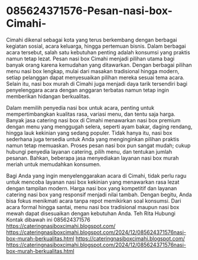 # 085624371576-Pesan-nasi-box-Cimahi-
Cimahi dikenal sebagai kota yang terus berkembang dengan berbagai kegiatan sosial, acara keluarga, hingga pertemuan bisnis. Dalam berbagai acara tersebut, salah satu kebutuhan penting adalah konsumsi yang praktis namun tetap lezat. Pesan nasi box Cimahi menjadi pilihan utama bagi banyak orang karena kemudahan yang ditawarkan. Dengan berbagai pilihan menu nasi box lengkap, mulai dari masakan tradisional hingga modern, setiap pelanggan dapat menyesuaikan pilihan mereka sesuai tema acara. Selain itu, nasi box murah di Cimahi juga menjadi daya tarik tersendiri bagi penyelenggara acara dengan anggaran terbatas namun tetap ingin memberikan hidangan berkualitas.  

Dalam memilih penyedia nasi box untuk acara, penting untuk mempertimbangkan kualitas rasa, variasi menu, dan tentu saja harga. Banyak jasa catering nasi box di Cimahi menawarkan nasi box premium dengan menu yang menggugah selera, seperti ayam bakar, daging rendang, hingga lauk kekinian yang sedang populer. Tidak hanya itu, nasi box sederhana juga tersedia untuk Anda yang menginginkan pilihan praktis namun tetap memuaskan. Proses pesan nasi box pun sangat mudah; cukup hubungi penyedia layanan catering, pilih menu, dan tentukan jumlah pesanan. Bahkan, beberapa jasa menyediakan layanan nasi box murah meriah untuk memudahkan konsumen.  

Bagi Anda yang ingin menyelenggarakan acara di Cimahi, tidak perlu ragu untuk mencoba layanan nasi box kekinian yang menawarkan rasa lezat dengan tampilan modern. Harga nasi box yang kompetitif dan layanan catering nasi box yang responsif menjadi nilai tambah. Dengan begitu, Anda bisa fokus menikmati acara tanpa repot memikirkan soal konsumsi. Dari acara formal hingga santai, menu nasi box tradisional maupun nasi box mewah dapat disesuaikan dengan kebutuhan Anda. 
Teh Rita
Hubungi Kontak dibawah ini
085624371576
https://cateringnasiboxcimahi.blogspot.com/
https://cateringnasiboxcimahi.blogspot.com/2024/12/085624371576nasi-box-murah-berkualitas.html
https://cateringnasiboxcimahi.blogspot.com/
https://cateringnasiboxcimahi.blogspot.com/2024/12/085624371576nasi-box-murah-berkualitas.html
